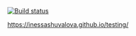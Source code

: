 [![Build status](https://ci.appveyor.com/api/projects/status/3grl29la7hd70fsf?svg=true)](https://ci.appveyor.com/project/inessashuvalova/testing)

https://inessashuvalova.github.io/testing/
